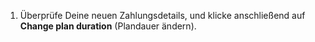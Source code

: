 1. Überprüfe Deine neuen Zahlungsdetails, und klicke anschließend auf **Change plan duration** (Plandauer ändern).
